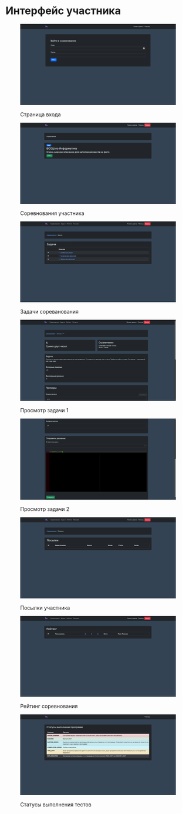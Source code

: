 # Интерфейс участника

<figure><img src="../.gitbook/assets/image (6).png" alt=""><figcaption><p>Страница входа</p></figcaption></figure>

<figure><img src="../.gitbook/assets/image.png" alt=""><figcaption><p>Соревнования участника</p></figcaption></figure>

<figure><img src="../.gitbook/assets/image (1).png" alt=""><figcaption><p>Задачи сореванования</p></figcaption></figure>

<figure><img src="../.gitbook/assets/image (2).png" alt=""><figcaption><p>Просмотр задачи 1</p></figcaption></figure>

<figure><img src="../.gitbook/assets/image (3).png" alt=""><figcaption><p>Просмотр задачи 2</p></figcaption></figure>

<figure><img src="../.gitbook/assets/image (4).png" alt=""><figcaption><p>Посылки участника</p></figcaption></figure>

<figure><img src="../.gitbook/assets/image (5).png" alt=""><figcaption><p>Рейтинг соревнования</p></figcaption></figure>

<figure><img src="../.gitbook/assets/image (7).png" alt=""><figcaption><p>Статусы выполнения тестов</p></figcaption></figure>
